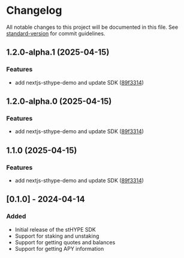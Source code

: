 # Changelog

All notable changes to this project will be documented in this file. See [standard-version](https://github.com/conventional-changelog/standard-version) for commit guidelines.

## 1.2.0-alpha.1 (2025-04-15)


### Features

* add nextjs-sthype-demo and update SDK ([89f3314](https://github.com/thunderhead-labs/sdk-sthype/commit/89f33143b8ad68c7c4990e665ce57f3f31f4686f))

## 1.2.0-alpha.0 (2025-04-15)


### Features

* add nextjs-sthype-demo and update SDK ([89f3314](https://github.com/thunderhead-labs/sdk-sthype/commit/89f33143b8ad68c7c4990e665ce57f3f31f4686f))

## 1.1.0 (2025-04-15)


### Features

* add nextjs-sthype-demo and update SDK ([89f3314](https://github.com/thunderhead-labs/sdk-sthype/commit/89f33143b8ad68c7c4990e665ce57f3f31f4686f))

## [0.1.0] - 2024-04-14

### Added
- Initial release of the stHYPE SDK
- Support for staking and unstaking
- Support for getting quotes and balances
- Support for getting APY information 